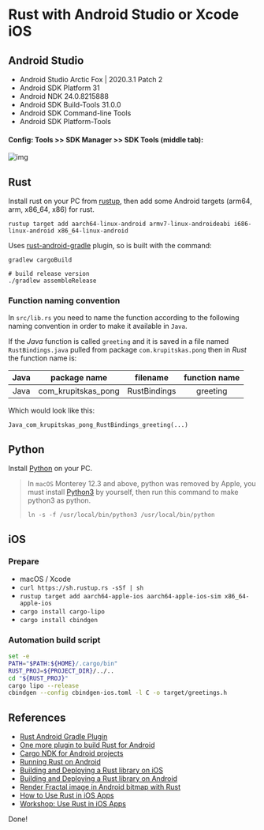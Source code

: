 # Rust with Android Studio or Xcode iOS


## Android Studio

* Android Studio Arctic Fox | 2020.3.1 Patch 2
* Android SDK Platform 31
* Android NDK 24.0.8215888
* Android SDK Build-Tools 31.0.0
* Android SDK Command-line Tools
* Android SDK Platform-Tools

#### Config: Tools >> SDK Manager >>  SDK Tools (middle tab):

![img](./sdk.png)

## Rust

Install rust on your PC from [rustup](https://rustup.rs), 
then add some Android targets (arm64, arm, x86_64, x86) for rust.
```
rustup target add aarch64-linux-android armv7-linux-androideabi i686-linux-android x86_64-linux-android
```
Uses [rust-android-gradle](https://github.com/mozilla/rust-android-gradle) plugin, so is built with the command:
```cli
gradlew cargoBuild

# build release version
./gradlew assembleRelease
```

### Function naming convention

In `src/lib.rs` you need to name the function according to the following naming convention in order to make it available in `Java`.

If the _Java_ function is called `greeting` and it is saved in a file named `RustBindings.java` pulled from package `com.krupitskas.pong` then in _Rust_ the function name is:

| Java |    package name     |   filename   | function name |
| :--: | :-----------------: | :----------: | :-----------: |
| Java | com_krupitskas_pong | RustBindings |   greeting    |

Which would look like this:

`Java_com_krupitskas_pong_RustBindings_greeting(...)`

## Python

Install [Python](https://www.python.org/downloads/) on your PC.

> In `macOS` Monterey 12.3 and above, python was removed by Apple, you must install [Python3](https://www.python.org/downloads/) by yourself, then run this command to make python3 as python.
> ```
> ln -s -f /usr/local/bin/python3 /usr/local/bin/python
> ```

## iOS
### Prepare
- macOS / Xcode
- `curl https://sh.rustup.rs -sSf | sh`
- `rustup target add aarch64-apple-ios aarch64-apple-ios-sim x86_64-apple-ios`
- `cargo install cargo-lipo`
- `cargo install cbindgen`

### Automation build script
```bash
set -e
PATH="$PATH:${HOME}/.cargo/bin"
RUST_PROJ=${PROJECT_DIR}/../..
cd "${RUST_PROJ}"
cargo lipo --release
cbindgen --config cbindgen-ios.toml -l C -o target/greetings.h
```

## References
- [Rust Android Gradle Plugin](https://github.com/mozilla/rust-android-gradle)
- [One more plugin to build Rust for Android](https://dev.to/willir/one-more-plugin-to-build-rust-for-android-125h)
- [Cargo NDK for Android projects](https://github.com/willir/cargo-ndk-android-gradle)
- [Running Rust on Android](https://blog.svgames.pl/article/running-rust-on-android)
- [Building and Deploying a Rust library on iOS](https://mozilla.github.io/firefox-browser-architecture/experiments/2017-09-06-rust-on-ios.html)
- [Building and Deploying a Rust library on Android](https://mozilla.github.io/firefox-browser-architecture/experiments/2017-09-21-rust-on-android.html)
- [Render Fractal image in Android bitmap with Rust](https://hoangpq.github.io/posts/rust-ndk/)
- [How to Use Rust in iOS Apps](https://www.youtube.com/watch?v=YcL6CXz1vmY)
- [Workshop: Use Rust in iOS Apps](https://github.com/thombles/dw2019rust)

Done!
